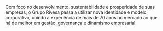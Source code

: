 Com foco no desenvolvimento, sustentabilidade e prosperidade de suas empresas, o Grupo Rivesa passa a utilizar nova identidade e modelo corporativo, unindo a experiência de mais de 70 anos no mercado ao que há de melhor em gestão, governança e dinamismo empresarial.
 
